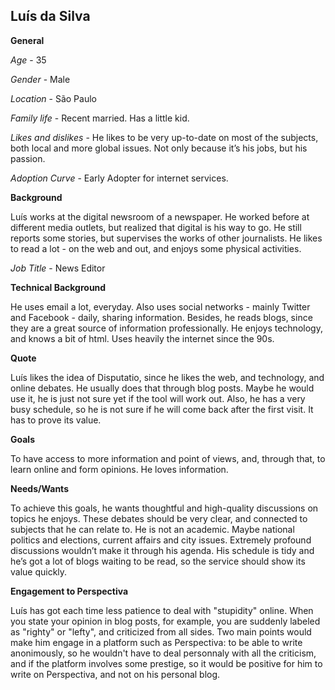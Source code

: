 Luís da Silva
---

**General**

*Age* - 35

*Gender* - Male

*Location* - São Paulo

*Family life* - Recent married. Has a little kid.

*Likes and dislikes* - He likes to be very up-to-date on most of the subjects, both local and more global issues. Not only because it’s his jobs, but his passion.

*Adoption Curve* - Early Adopter for internet services.

**Background**

Luís works at the digital newsroom of a newspaper. He worked before at different media outlets, but realized that digital is his way to go. He still reports some stories, but supervises the works of other journalists. He likes to read a lot - on the web and out, and enjoys some physical activities.

*Job Title* - News Editor

**Technical Background**

He uses email a lot, everyday. Also uses social networks - mainly Twitter and Facebook - daily, sharing information. Besides, he reads blogs, since they are a great source of information professionally. He enjoys technology, and knows a bit of html. Uses heavily the internet since the 90s.

**Quote**

Luís likes the idea of Disputatio, since he likes the web, and technology, and online debates. He usually does that through blog posts. Maybe he would use it, he is just not sure yet if the tool will work out. Also, he has a very busy schedule, so he is not sure if he will come back after the first visit. It has to prove its value.

**Goals**

To have access to more information and point of views, and, through that, to learn online and form opinions. He loves information.

**Needs/Wants**

To achieve this goals, he wants thoughtful and high-quality discussions on topics he enjoys. These debates should be very clear, and connected to subjects that he can relate to. He is not an academic. Maybe national politics and elections, current affairs and city issues. Extremely profound discussions wouldn’t make it through his agenda. His schedule is tidy and he’s got a lot of blogs waiting to be read, so the service should show its value quickly.

**Engagement to Perspectiva**

Luís has got each time less patience to deal with "stupidity" online. When you state your opinion in blog posts, for example, you are suddenly labeled as "righty" or "lefty", and criticized from all sides. Two main points would make him engage in a platform such as Perspectiva: to be able to write anonimously, so he wouldn't have to deal personnaly with all the criticism, and if the platform involves some prestige, so it would be positive for him to write on Perspectiva, and not on his personal blog.